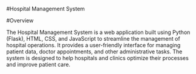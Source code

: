 #Hospital Management System

#Overview

The Hospital Management System is a web application built using Python (Flask), HTML, CSS, and JavaScript to streamline the management of hospital operations. It provides a user-friendly interface for managing patient data, doctor appointments, and other administrative tasks. The system is designed to help hospitals and clinics optimize their processes and improve patient care.
